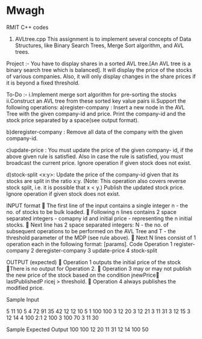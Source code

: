 
# Mwagh
RMIT C++ codes


1) AVLtree.cpp
This assignment is to implement several concepts of Data Structures, like Binary Search Trees, Merge Sort algorithm, and AVL trees. 

Project :-
You have to display shares in a sorted AVL tree.[An AVL tree is a binary search tree which is balanced]. It will display the price of the stocks of various companies.
Also, it will only display changes in the share prices if it is beyond a fixed threshold.

To-Do :-
i.Implement merge sort algorithm for pre-sorting the stocks
ii.Construct an AVL tree from these sorted key value pairs
iii.Support the following operations:
a)register-company <company-id> <initial-price>: Insert a new node in the AVL Tree
with the given company-id and price. Print the company-id and the stock price separated
by a space(see output format).

b)deregister-company <company-id>: Remove all data of the company with the given
company-id.

c)update-price <company-id> <new-price>: You must update the price of the given company-
id, if the above given rule is satisfied. Also in case the rule is satisfied, you must broadcast
 the current price. Ignore operation if given stock does not exist.

d)stock-split <company-id> <x:y>: Update the price of the company-id given that its stocks
are split in the ratio x:y. (Note: This operation also covers reverse stock split, i.e.
it is possible that x < y.) Publish the updated stock price. Ignore operation if given
stock does not exist.

INPUT format
 The first line of the input contains a single integer n - the no. of stocks to be bulk loaded.
 Following n lines contains 2 space separated integers - comapny id and initial price - representing the n initial stocks.
 Next line has 2 space separated integers: N - the no. of subsequent operations to be performed
on the AVL Tree and T - the threshold parameter of the MDP (see rule above).
 Next N lines consist of 1 operation each in the following format: <operation-code> [params].
Code Operation
1 register-company
2 deregister-company
3 update-price
4 stock-split

OUTPUT (expected)
 Operation 1 outputs the initial price of the stock
 There is no output for Operation 2.
 Operation 3 may or may not publish the new price of the stock based on the condition jnewPrice􀀀
lastPublishedP ricej > threshold.
 Operation 4 always publishes the modified price.

Sample Input

5
11 10
5 4
72 91
35 42
12 12
10 5
1 100 100
3 12 20
3 12 21
3 11 31
3 12 15
3 12 14
4 100 2:1
2 100
3 100 70
3 11 30

Sample Expected Output
100 100
12 20
11 31
12 14
100 50
